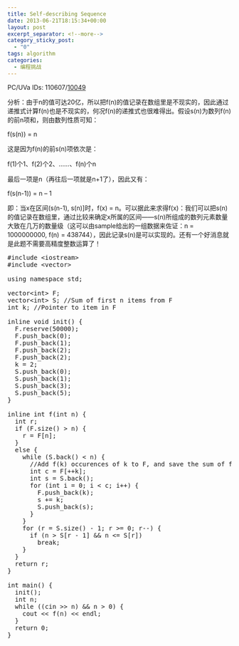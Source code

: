 ```yaml
---
title: Self-describing Sequence
date: 2013-06-21T18:15:34+00:00
layout: post
excerpt_separator: <!--more-->
category_sticky_post:
  - "0"
tags: algorithm
categories:
  - 编程挑战
---
```

PC/UVa IDs: 110607/<a href="http://uva.onlinejudge.org/index.php?option=com_onlinejudge&#038;Itemid=8&#038;category=34&#038;page=show_problem&#038;problem=990" target="_blank">10049</a>

分析：由于n的值可达20亿，所以把f(n)的值记录在数组里是不现实的，因此通过递推式计算f(n)也是不现实的，何况f(n)的递推式也很难得出。假设s(n)为数列f(n)的前n项和，则由数列性质可知：<!--more-->


  
f(s(n)) = n
  
这是因为f(n)的前s(n)项依次是：
  
f(1)个1、f(2)个2、……、f(n)个n
  
最后一项是n（再往后一项就是n+1了），因此又有：
  
f(s(n-1)) = n &#8211; 1
  
即：当x在区间(s(n-1), s(n)]时，f(x) = n。可以据此来求得f(x)：我们可以把s(n)的值记录在数组里，通过比较来确定x所属的区间——s(n)所组成的数列元素数量大致在几万的数量级（这可以由sample给出的一组数据来佐证：n = 1000000000, f(n) = 438744），因此记录s(n)是可以实现的。还有一个好消息就是此题不需要高精度整数运算了！

<pre class="brush: cpp; title: ; notranslate" title="">#include &lt;iostream&gt;
#include &lt;vector&gt;

using namespace std;

vector&lt;int&gt; F;
vector&lt;int&gt; S; //Sum of first n items from F
int k; //Pointer to item in F

inline void init() {
  F.reserve(50000);
  F.push_back(0);
  F.push_back(1);
  F.push_back(2);
  F.push_back(2);
  k = 2;
  S.push_back(0);
  S.push_back(1);
  S.push_back(3);
  S.push_back(5);
}

inline int f(int n) {
  int r;
  if (F.size() &gt; n) {
    r = F[n];
  }
  else {
    while (S.back() &lt; n) {
      //Add f(k) occurences of k to F, and save the sum of first n items
      int c = F[++k];
      int s = S.back();
      for (int i = 0; i &lt; c; i++) {
        F.push_back(k);
        s += k;
        S.push_back(s);
      }
    }
    for (r = S.size() - 1; r &gt;= 0; r--) {
      if (n &gt; S[r - 1] && n &lt;= S[r])
        break;
    }
  }
  return r;
}

int main() {
  init();
  int n;
  while ((cin &gt;&gt; n) && n &gt; 0) {
    cout &lt;&lt; f(n) &lt;&lt; endl;
  }
  return 0;
}
</pre>

<div class="addtoany_share_save_container addtoany_content_bottom">
  <div class="a2a_kit a2a_kit_size_32 addtoany_list a2a_target" id="wpa2a_43">
    <a class="a2a_button_facebook" href="http://www.addtoany.com/add_to/facebook?linkurl=http%3A%2F%2Fkuangtong.me%2F2013%2F06%2F21%2Fself-describing-sequence%2F&linkname=Self-describing%20Sequence" title="Facebook" rel="nofollow" target="_blank"></a><a class="a2a_button_twitter" href="http://www.addtoany.com/add_to/twitter?linkurl=http%3A%2F%2Fkuangtong.me%2F2013%2F06%2F21%2Fself-describing-sequence%2F&linkname=Self-describing%20Sequence" title="Twitter" rel="nofollow" target="_blank"></a><a class="a2a_button_google_plus" href="http://www.addtoany.com/add_to/google_plus?linkurl=http%3A%2F%2Fkuangtong.me%2F2013%2F06%2F21%2Fself-describing-sequence%2F&linkname=Self-describing%20Sequence" title="Google+" rel="nofollow" target="_blank"></a><a class="a2a_button_sina_weibo" href="http://www.addtoany.com/add_to/sina_weibo?linkurl=http%3A%2F%2Fkuangtong.me%2F2013%2F06%2F21%2Fself-describing-sequence%2F&linkname=Self-describing%20Sequence" title="Sina Weibo" rel="nofollow" target="_blank"></a><a class="a2a_dd addtoany_share_save" href="https://www.addtoany.com/share_save"></a>
  </div>
</div>